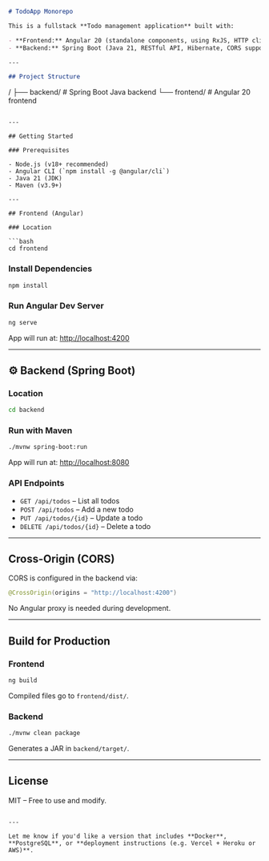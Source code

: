 ```markdown
# TodoApp Monorepo

This is a fullstack **Todo management application** built with:

- **Frontend:** Angular 20 (standalone components, using RxJS, HTTP client)
- **Backend:** Spring Boot (Java 21, RESTful API, Hibernate, CORS support)

---

## Project Structure

```

/
├── backend/     # Spring Boot Java backend
└── frontend/    # Angular 20 frontend

````

---

## Getting Started

### Prerequisites

- Node.js (v18+ recommended)
- Angular CLI (`npm install -g @angular/cli`)
- Java 21 (JDK)
- Maven (v3.9+)

---

## Frontend (Angular)

### Location

```bash
cd frontend
````

### Install Dependencies

```bash
npm install
```

### Run Angular Dev Server

```bash
ng serve
```

App will run at: [http://localhost:4200](http://localhost:4200)

---

## ⚙️ Backend (Spring Boot)

### Location

```bash
cd backend
```

### Run with Maven

```bash
./mvnw spring-boot:run
```

App will run at: [http://localhost:8080](http://localhost:8080)

### API Endpoints

* `GET /api/todos` – List all todos
* `POST /api/todos` – Add a new todo
* `PUT /api/todos/{id}` – Update a todo
* `DELETE /api/todos/{id}` – Delete a todo

---

## Cross-Origin (CORS)

CORS is configured in the backend via:

```java
@CrossOrigin(origins = "http://localhost:4200")
```

No Angular proxy is needed during development.

---

## Build for Production

### Frontend

```bash
ng build
```

Compiled files go to `frontend/dist/`.

### Backend

```bash
./mvnw clean package
```

Generates a JAR in `backend/target/`.

---

## License

MIT – Free to use and modify.

```

---

Let me know if you'd like a version that includes **Docker**, **PostgreSQL**, or **deployment instructions (e.g. Vercel + Heroku or AWS)**.
```
